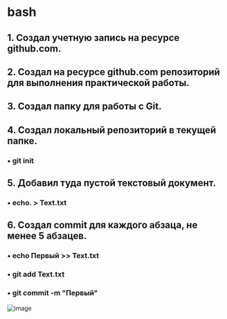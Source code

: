 # bash
## 1.	Создал учетную запись на ресурсе github.com.
## 2.	Создал на ресурсе github.com репозиторий для выполнения практической работы. 
## 3.	Создал папку для работы с Git.
## 4.	Создал локальный репозиторий в текущей папке.
### •	git init
## 5.	Добавил туда пустой текстовый документ.
### •	echo. > Text.txt
## 6.	Создал commit для каждого абзаца, не менее 5 абзацев.
### •	echo Первый >> Text.txt
### •	git add Text.txt
### •	git commit -m "Первый"
![image](https://github.com/Fader77/bash/assets/137108770/f6954833-fd05-4b3d-ab95-214b611c5e04)
